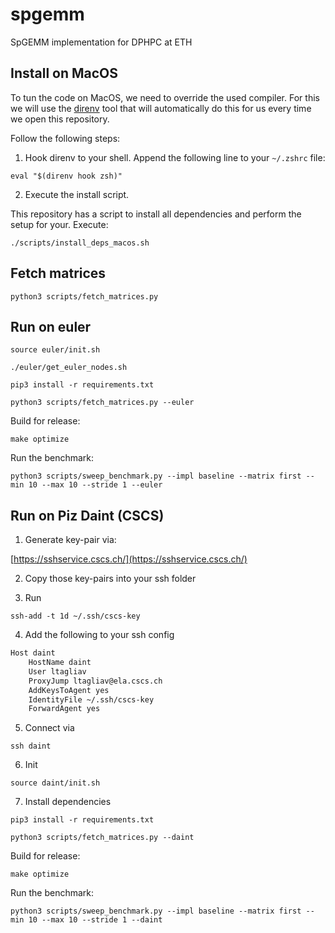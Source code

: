 # spgemm
SpGEMM implementation for DPHPC at ETH


## Install on MacOS

To tun the code on MacOS, we need to override the used compiler.
For this we will use the [direnv]() tool that will automatically do this for us every time we open this repository.

Follow the following steps:

1. Hook direnv to your shell. Append the following line to your `~/.zshrc` file:

```console
eval "$(direnv hook zsh)"
```

2. Execute the install script.

This repository has a script to install all dependencies and perform the setup for your. Execute:

```console
./scripts/install_deps_macos.sh
```

## Fetch matrices

```console
python3 scripts/fetch_matrices.py
```

## Run on euler

```console
source euler/init.sh
```

```console
./euler/get_euler_nodes.sh
```

```console
pip3 install -r requirements.txt
```

```console
python3 scripts/fetch_matrices.py --euler
```

Build for release:

```console
make optimize
```

Run the benchmark:

```console
python3 scripts/sweep_benchmark.py --impl baseline --matrix first --min 10 --max 10 --stride 1 --euler
```

## Run on Piz Daint (CSCS)

1. Generate key-pair via:

[https://sshservice.cscs.ch/](https://sshservice.cscs.ch/)

2. Copy those key-pairs into your ssh folder

3. Run

```console
ssh-add -t 1d ~/.ssh/cscs-key
```

4. Add the following to your ssh config

```bash
Host daint
    HostName daint
    User ltagliav
    ProxyJump ltagliav@ela.cscs.ch
    AddKeysToAgent yes
    IdentityFile ~/.ssh/cscs-key
    ForwardAgent yes
```

5. Connect via

```console
ssh daint
```

6. Init

```console
source daint/init.sh
```

7. Install dependencies

```console
pip3 install -r requirements.txt
```

```console
python3 scripts/fetch_matrices.py --daint
```

Build for release:

```console
make optimize
```

Run the benchmark:

```console
python3 scripts/sweep_benchmark.py --impl baseline --matrix first --min 10 --max 10 --stride 1 --daint
```
